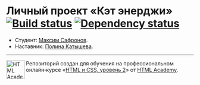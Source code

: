# Личный проект «Кэт энерджи» [![Build status][travis-image]][travis-url] [![Dependency status][dependency-image]][dependency-url]

* Студент: [Максим Сафронов](https://up.htmlacademy.ru/adaptive/18/user/32787).
* Наставник: [Полина Катышева](https://htmlacademy.ru/profile/id262423).

---

<a href="https://htmlacademy.ru/intensive/adaptive"><img align="left" width="50" height="50" alt="HTML Academy" src="https://up.htmlacademy.ru/static/img/intensive/adaptive/logo-for-github-2.png"></a>

Репозиторий создан для обучения на профессиональном онлайн‑курсе «[HTML и CSS, уровень 2](https://htmlacademy.ru/intensive/adaptive)» от [HTML Academy](https://htmlacademy.ru).

[travis-image]: https://travis-ci.com/htmlacademy-adaptive/32787-cat-energy-18.svg?branch=master
[travis-url]: https://travis-ci.com/htmlacademy-adaptive/32787-cat-energy-18
[dependency-image]: https://david-dm.org/htmlacademy-adaptive/32787-cat-energy-18/dev-status.svg?style=flat-square
[dependency-url]: https://david-dm.org/htmlacademy-adaptive/32787-cat-energy-18?type=dev
